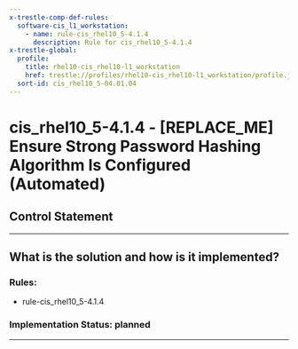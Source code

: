 ```yaml
---
x-trestle-comp-def-rules:
  software-cis_l1_workstation:
    - name: rule-cis_rhel10_5-4.1.4
      description: Rule for cis_rhel10_5-4.1.4
x-trestle-global:
  profile:
    title: rhel10-cis_rhel10-l1_workstation
    href: trestle://profiles/rhel10-cis_rhel10-l1_workstation/profile.json
  sort-id: cis_rhel10_5-04.01.04
---
```


# cis_rhel10_5-4.1.4 - \[REPLACE_ME\] Ensure Strong Password Hashing Algorithm Is Configured (Automated)

## Control Statement

______________________________________________________________________

## What is the solution and how is it implemented?

<!-- For implementation status enter one of: implemented, partial, planned, alternative, not-applicable -->

<!-- Note that the list of rules under ### Rules: is read-only and changes will not be captured after assembly to JSON -->

<!-- Add control implementation description here for control: cis_rhel10_5-4.1.4 -->

### Rules:

  - rule-cis_rhel10_5-4.1.4

### Implementation Status: planned

______________________________________________________________________

